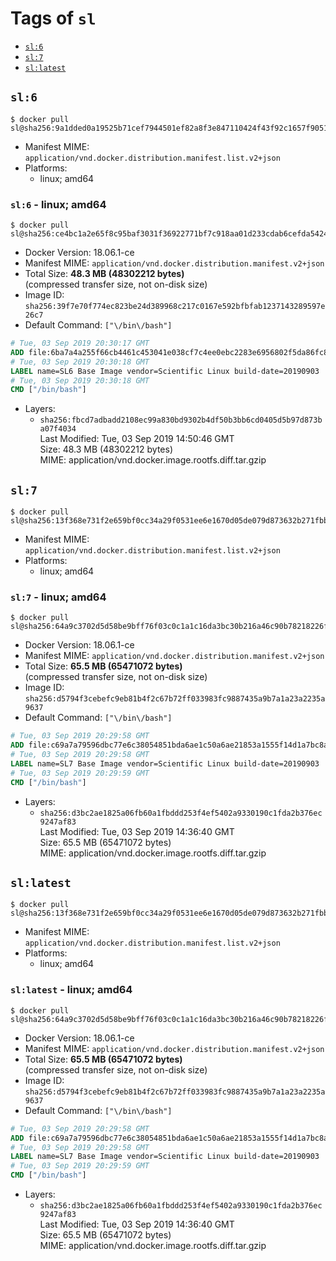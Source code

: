 <!-- THIS FILE IS GENERATED VIA './update-remote.sh' -->

# Tags of `sl`

-	[`sl:6`](#sl6)
-	[`sl:7`](#sl7)
-	[`sl:latest`](#sllatest)

## `sl:6`

```console
$ docker pull sl@sha256:9a1dded0a19525b71cef7944501ef82a8f3e847110424f43f92c1657f9051631
```

-	Manifest MIME: `application/vnd.docker.distribution.manifest.list.v2+json`
-	Platforms:
	-	linux; amd64

### `sl:6` - linux; amd64

```console
$ docker pull sl@sha256:ce4bc1a2e65f8c95baf3031f36922771bf7c918aa01d233cdab6cefda5424beb
```

-	Docker Version: 18.06.1-ce
-	Manifest MIME: `application/vnd.docker.distribution.manifest.v2+json`
-	Total Size: **48.3 MB (48302212 bytes)**  
	(compressed transfer size, not on-disk size)
-	Image ID: `sha256:39f7e70f774ec823be24d389968c217c0167e592bfbfab1237143289597e26c7`
-	Default Command: `["\/bin\/bash"]`

```dockerfile
# Tue, 03 Sep 2019 20:30:17 GMT
ADD file:6ba7a4a255f66cb4461c453041e038cf7c4ee0ebc2283e6956802f5da86fc8d8 in / 
# Tue, 03 Sep 2019 20:30:18 GMT
LABEL name=SL6 Base Image vendor=Scientific Linux build-date=20190903
# Tue, 03 Sep 2019 20:30:18 GMT
CMD ["/bin/bash"]
```

-	Layers:
	-	`sha256:fbcd7adbadd2108ec99a830bd9302b4df50b3bb6cd0405d5b97d873ba07f4034`  
		Last Modified: Tue, 03 Sep 2019 14:50:46 GMT  
		Size: 48.3 MB (48302212 bytes)  
		MIME: application/vnd.docker.image.rootfs.diff.tar.gzip

## `sl:7`

```console
$ docker pull sl@sha256:13f368e731f2e659bf0cc34a29f0531ee6e1670d05de079d873632b271fbb348
```

-	Manifest MIME: `application/vnd.docker.distribution.manifest.list.v2+json`
-	Platforms:
	-	linux; amd64

### `sl:7` - linux; amd64

```console
$ docker pull sl@sha256:64a9c3702d5d58be9bff76f03c0c1a1c16da3bc30b216a46c90b78218226f74f
```

-	Docker Version: 18.06.1-ce
-	Manifest MIME: `application/vnd.docker.distribution.manifest.v2+json`
-	Total Size: **65.5 MB (65471072 bytes)**  
	(compressed transfer size, not on-disk size)
-	Image ID: `sha256:d5794f3cebefc9eb81b4f2c67b72ff033983fc9887435a9b7a1a23a2235a9637`
-	Default Command: `["\/bin\/bash"]`

```dockerfile
# Tue, 03 Sep 2019 20:29:58 GMT
ADD file:c69a7a79596dbc77e6c38054851bda6ae1c50a6ae21853a1555f14d1a7bc8af7 in / 
# Tue, 03 Sep 2019 20:29:58 GMT
LABEL name=SL7 Base Image vendor=Scientific Linux build-date=20190903
# Tue, 03 Sep 2019 20:29:59 GMT
CMD ["/bin/bash"]
```

-	Layers:
	-	`sha256:d3bc2ae1825a06fb60a1fbddd253f4ef5402a9330190c1fda2b376ec9247af83`  
		Last Modified: Tue, 03 Sep 2019 14:36:40 GMT  
		Size: 65.5 MB (65471072 bytes)  
		MIME: application/vnd.docker.image.rootfs.diff.tar.gzip

## `sl:latest`

```console
$ docker pull sl@sha256:13f368e731f2e659bf0cc34a29f0531ee6e1670d05de079d873632b271fbb348
```

-	Manifest MIME: `application/vnd.docker.distribution.manifest.list.v2+json`
-	Platforms:
	-	linux; amd64

### `sl:latest` - linux; amd64

```console
$ docker pull sl@sha256:64a9c3702d5d58be9bff76f03c0c1a1c16da3bc30b216a46c90b78218226f74f
```

-	Docker Version: 18.06.1-ce
-	Manifest MIME: `application/vnd.docker.distribution.manifest.v2+json`
-	Total Size: **65.5 MB (65471072 bytes)**  
	(compressed transfer size, not on-disk size)
-	Image ID: `sha256:d5794f3cebefc9eb81b4f2c67b72ff033983fc9887435a9b7a1a23a2235a9637`
-	Default Command: `["\/bin\/bash"]`

```dockerfile
# Tue, 03 Sep 2019 20:29:58 GMT
ADD file:c69a7a79596dbc77e6c38054851bda6ae1c50a6ae21853a1555f14d1a7bc8af7 in / 
# Tue, 03 Sep 2019 20:29:58 GMT
LABEL name=SL7 Base Image vendor=Scientific Linux build-date=20190903
# Tue, 03 Sep 2019 20:29:59 GMT
CMD ["/bin/bash"]
```

-	Layers:
	-	`sha256:d3bc2ae1825a06fb60a1fbddd253f4ef5402a9330190c1fda2b376ec9247af83`  
		Last Modified: Tue, 03 Sep 2019 14:36:40 GMT  
		Size: 65.5 MB (65471072 bytes)  
		MIME: application/vnd.docker.image.rootfs.diff.tar.gzip
